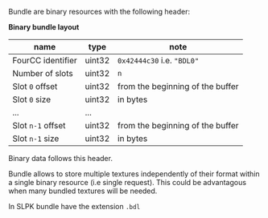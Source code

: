 

Bundle are binary resources with the following header:

**Binary bundle layout** 

|name|type|note|
|--|--|--|
|FourCC identifier | uint32|  `0x42444c30` i.e. `"BDL0"`|
|Number of slots | uint32| `n` |
|Slot `0` offset | uint32| from the beginning of the buffer |
|Slot `0` size | uint32| in bytes |
| ... | ... | |
|Slot `n-1` offset | uint32| from the beginning of the buffer |
|Slot `n-1` size | uint32| in bytes |

Binary data follows this header.

Bundle allows to store multiple textures independently of their format within a single binary resource (i.e single request). This could be advantagous when many bundled textures will be needed. 

In SLPK bundle have the extension `.bdl`
